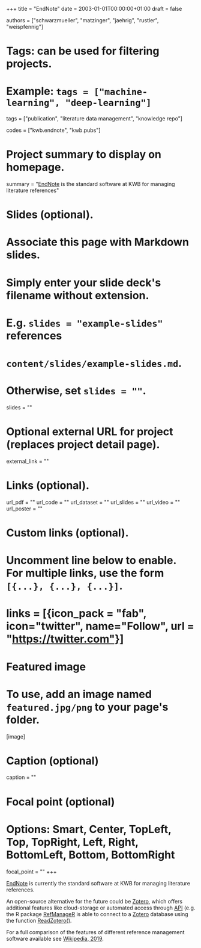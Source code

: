 +++
title = "EndNote"
date = 2003-01-01T00:00:00+01:00
draft = false

authors = ["schwarzmueller", "matzinger", "jaehrig", "rustler", "weispfennig"]

# Tags: can be used for filtering projects.
# Example: `tags = ["machine-learning", "deep-learning"]`
tags = ["publication", "literature data management", "knowledge repo"]


codes = ["kwb.endnote", "kwb.pubs"]

# Project summary to display on homepage.
summary = "[EndNote](https://en.wikipedia.org/wiki/EndNote) is the standard software at KWB for managing literature references"

# Slides (optional).
#   Associate this page with Markdown slides.
#   Simply enter your slide deck's filename without extension.
#   E.g. `slides = "example-slides"` references 
#   `content/slides/example-slides.md`.
#   Otherwise, set `slides = ""`.
slides = ""

# Optional external URL for project (replaces project detail page).
external_link = ""

# Links (optional).
url_pdf = ""
url_code = ""
url_dataset = ""
url_slides = ""
url_video = ""
url_poster = ""

# Custom links (optional).
#   Uncomment line below to enable. For multiple links, use the form `[{...}, {...}, {...}]`.
# links = [{icon_pack = "fab", icon="twitter", name="Follow", url = "https://twitter.com"}]

# Featured image
# To use, add an image named `featured.jpg/png` to your page's folder. 
[image]
  # Caption (optional)
  caption = ""

  # Focal point (optional)
  # Options: Smart, Center, TopLeft, Top, TopRight, Left, Right, BottomLeft, Bottom, BottomRight
  focal_point = ""
+++

[EndNote](https://en.wikipedia.org/wiki/EndNote) is currently the standard software at KWB for managing literature references. 

An open-source alternative for the future could be [Zotero](../zotero/), which offers additional features like cloud-storage or automated access through [API](https://www.zotero.org/support/dev/web_api/v3/start) (e.g. the R package 
[RefManageR](https://cran.r-project.org/web/packages/RefManageR/) is able to connect to a [Zotero](https://zotero.org) database using the function [ReadZotero()](https://www.rdocumentation.org/packages/RefManageR/versions/1.2.0/topics/ReadZotero).


For a full comparison of the features of different reference management software available see [Wikipedia, 2019](https://en.wikipedia.org/wiki/Comparison_of_reference_management_software).

